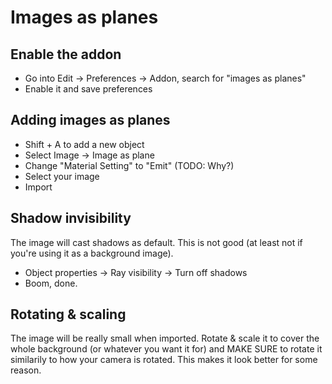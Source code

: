 # Images as planes

## Enable the addon
- Go into Edit -> Preferences -> Addon, search for "images as planes"
- Enable it and save preferences

## Adding images as planes
- Shift + A to add a new object
- Select Image -> Image as plane
- Change "Material Setting" to "Emit" (TODO: Why?)
- Select your image
- Import

## Shadow invisibility

The image will cast shadows as default. This is not good (at least not if you're using it as a background image).

- Object properties -> Ray visibility -> Turn off shadows
- Boom, done.

## Rotating & scaling

The image will be really small when imported. Rotate & scale it to cover the whole background (or whatever you want it for) and MAKE SURE
to rotate it similarily to how your camera is rotated. This makes it look better for some reason.
